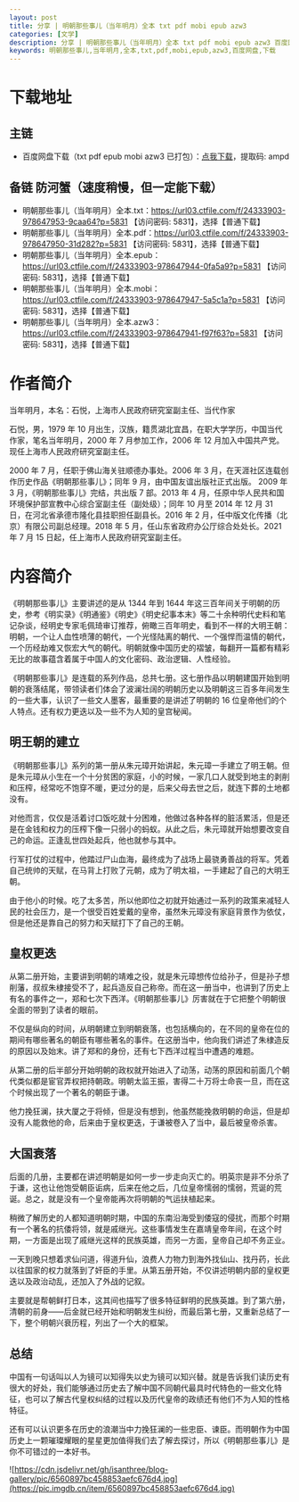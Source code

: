 ```yaml
---
layout: post
title: 分享 | 明朝那些事儿（当年明月）全本 txt pdf mobi epub azw3
categories: [文学]
description: 分享 | 明朝那些事儿（当年明月）全本 txt pdf mobi epub azw3 百度网盘 下载：https://qweree.cn/index.php/176/
keywords: 明朝那些事儿,当年明月,全本,txt,pdf,mobi,epub,azw3,百度网盘,下载
---
```


# 下载地址

## 主链

- 百度网盘下载（txt pdf epub mobi azw3 已打包）：[点我下载](https://pan.baidu.com/s/1zECAWIg_l40_VJGyUjaeEQ?pwd=ampd)，提取码: ampd

## 备链 防河蟹（速度稍慢，但一定能下载）

- 明朝那些事儿（当年明月）全本.txt：<https://url03.ctfile.com/f/24333903-978647953-9caa64?p=5831> 【访问密码: 5831】，选择【普通下载】
- 明朝那些事儿（当年明月）全本.pdf：<https://url03.ctfile.com/f/24333903-978647950-31d282?p=5831> 【访问密码: 5831】，选择【普通下载】
- 明朝那些事儿（当年明月）全本.epub：<https://url03.ctfile.com/f/24333903-978647944-0fa5a9?p=5831> 【访问密码: 5831】，选择【普通下载】
- 明朝那些事儿（当年明月）全本.mobi：<https://url03.ctfile.com/f/24333903-978647947-5a5c1a?p=5831> 【访问密码: 5831】，选择【普通下载】
- 明朝那些事儿（当年明月）全本.azw3：<https://url03.ctfile.com/f/24333903-978647941-f97f63?p=5831> 【访问密码: 5831】，选择【普通下载】

# 作者简介

当年明月，本名：石悦，上海市人民政府研究室副主任、当代作家

石悦，男，1979 年 10 月出生，汉族，籍贯湖北宜昌，在职大学学历，中国当代作家，笔名当年明月，2000 年 7 月参加工作，2006 年 12 月加入中国共产党。现任上海市人民政府研究室副主任。

2000 年 7 月，任职于佛山海关驻顺德办事处。2006 年 3 月，在天涯社区连载创作历史作品《明朝那些事儿》；同年 9 月，由中国友谊出版社正式出版。 2009 年 3 月，《明朝那些事儿》完结，共出版 7 部。2013 年 4 月，任原中华人民共和国环境保护部宣教中心综合室副主任（副处级）；同年 10 月至 2014 年 12 月 31 日，在河北省承德市隆化县挂职担任副县长。2016 年 2 月，任中版文化传播（北京）有限公司副总经理。2018 年 5 月，任山东省政府办公厅综合处处长。2021 年 7 月 15 日起，任上海市人民政府研究室副主任。

# 内容简介

《明朝那些事儿》主要讲述的是从 1344 年到 1644 年这三百年间关于明朝的历史，参考《明实录》《明通鉴》《明史》《明史纪事本末》等二十余种明代史料和笔记杂谈，经明史专家毛佩琦审订推荐，俯瞰三百年明史，看到不一样的大明王朝：明朝，一个让人血性喷薄的朝代，一个光怪陆离的朝代、一个强悍而温情的朝代，一个历经劫难又恢宏大气的朝代。明朝就像中国历史的褶皱，每翻开一篇都有精彩无比的故事蕴含着属于中国人的文化密码、政治逻辑、人性经验。

《明朝那些事儿》是连载的系列作品，总共七册。这七册作品以明朝建国开始到明朝的衰落结尾，带领读者们体会了波澜壮阔的明朝历史以及明朝这三百多年间发生的一些大事，认识了一些文人墨客，最重要的是讲述了明朝的 16 位皇帝他们的个人特点。还有权力更迭以及一些不为人知的皇宫秘闻。

## 明王朝的建立

《明朝那些事儿》系列的第一册从朱元璋开始讲起，朱元璋一手建立了明王朝。但是朱元璋从小生在一个十分贫困的家庭，小的时候，一家几口人就受到地主的剥削和压榨，经常吃不饱穿不暖，更过分的是，后来父母去世之后，就连下葬的土地都没有。

对他而言，仅仅是活着讨口饭吃就十分困难，他做过各种各样的脏活累活，但是还是在金钱和权力的压榨下像一只弱小的蚂蚁。从此之后，朱元璋就开始想要改变自己的命运。正逢乱世四处起兵，他也就参与其中。

行军打仗的过程中，他踏过尸山血海，最终成为了战场上最骁勇善战的将军。凭着自己统帅的天赋，在马背上打败了元朝，成为了明太祖，一手建起了自己的大明王朝。

由于他小的时候。吃了太多苦，所以他即位之初就开始通过一系列的政策来减轻人民的社会压力，是一个很受百姓爱戴的皇帝，虽然朱元璋没有家庭背景作为依仗，但是他还是靠自己的努力和天赋打下了自己的王朝。

## 皇权更迭

从第二册开始，主要讲到明朝的靖难之役，就是朱元璋想传位给孙子，但是孙子想削藩，叔叔朱棣接受不了，起兵造反自己称帝。而在这一册当中，也讲到了历史上有名的事件之一，郑和七次下西洋。《明朝那些事儿》厉害就在于它把整个明朝很全面的带到了读者的眼前。

不仅是纵向的时间，从明朝建立到明朝衰落，也包括横向的，在不同的皇帝在位的期间有哪些著名的朝臣有哪些著名的事件。在这册当中，他向我们讲述了朱棣造反的原因以及始末。讲了郑和的身份，还有七下西洋过程当中遭遇的难题。

从第二册的后半部分开始明朝的政权就开始进入了动荡，动荡的原因和前面几个朝代类似都是宦官弄权把持朝政。明朝太监王振，害得二十万将士命丧一旦，而在这个时候出现了一个著名的朝臣于谦。

他力挽狂澜，扶大厦之于将倾，但是没有想到，他虽然能挽救明朝的命运，但是却没有人能救他的命，后来由于皇权更迭，于谦被卷入了当中，最后被皇帝杀害。

## 大国衰落

后面的几册，主要都在讲述明朝是如何一步一步走向灭亡的。明英宗是非不分杀了于谦，这也让他饱受朝臣诟病，后来在他之后，几位皇帝懦弱的懦弱，荒诞的荒诞。总之，就是没有一个皇帝能再次将明朝的气运扶植起来。

稍微了解历史的人都知道明朝时期，中国的东南沿海受到倭寇的侵扰，而那个时期有一个著名的抗倭将领，就是戚继光。这些事情发生在嘉靖皇帝年间，在这个时期，一方面是出现了戚继光这样的民族英雄，而另一方面，皇帝自己却不务正业。

一天到晚只想着求仙问道，得道升仙，浪费人力物力到海外找仙山、找丹药，长此以往国家的权力就落到了奸臣的手里。从第五册开始，不仅讲述明朝内部的皇权更迭以及政治动乱，还加入了外战的记叙。

主要就是帮朝鲜打日本，这其间也描写了很多特征鲜明的民族英雄。到了第六册，清朝的前身——后金就已经开始和明朝发生纠纷，而最后第七册，又重新总结了一下，整个明朝兴衰历程，列出了一个大的框架。

## 总结

中国有一句话叫以人为镜可以知得失以史为镜可以知兴替。就是告诉我们读历史有很大的好处，我们能够通过历史去了解中国不同朝代最具时代特色的一些文化特征，也可以了解古代皇权纠结的过程以及历代皇帝的政绩还有他们不为人知的性格特征。

还有可以认识更多在历史的浪潮当中力挽狂澜的一些忠臣、谏臣。而明朝作为中国历史上一颗璀璨耀眼的星星更加值得我们去了解去探讨，所以《明朝那些事儿》是你不可错过的一本好书。

![https://cdn.jsdelivr.net/gh/isanthree/blog-gallery/pic/6560897bc458853aefc676d4.jpg](https://pic.imgdb.cn/item/6560897bc458853aefc676d4.jpg)
